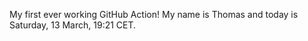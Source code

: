 My first ever working GitHub Action!
My name is Thomas and today is Saturday, 13 March, 19:21 CET. 
